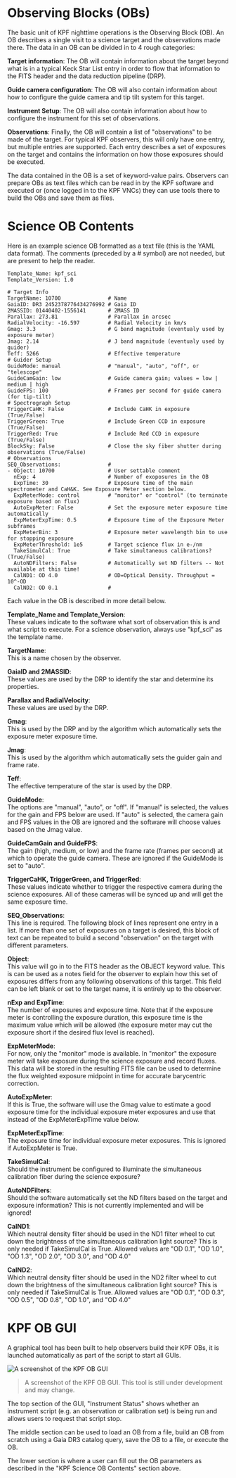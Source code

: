 # Observing Blocks (OBs)

The basic unit of KPF nighttime operations is the Observing Block (OB). An OB describes a single visit to a science target and the observations made there. The data in an OB can be divided in to 4 rough categories:

**Target information**: The OB will contain information about the target beyond what is in a typical Keck Star List entry in order to flow that information to the FITS header and the data reduction pipeline (DRP).

**Guide camera configuration**: The OB will also contain information about how to configure the guide camera and tip tilt system for this target.

**Instrument Setup**: The OB will also contain information about how to configure the instrument for this set of observations.

**Observations**: Finally, the OB will contain a list of "observations" to be made of the target. For typical KPF observers, this will only have one entry, but multiple entries are supported. Each entry describes a set of exposures on the target and contains the information on how those exposures should be executed.

The data contained in the OB is a set of keyword-value pairs. Observers can prepare OBs as text files which can be read in by the KPF software and executed or (once logged in to the KPF VNCs) they can use tools there to build the OBs and save them as files. 

# Science OB Contents

Here is an example science OB formatted as a text file (this is the YAML data format). The comments (preceded by a # symbol) are not needed, but are present to help the reader. 

```
Template_Name: kpf_sci
Template_Version: 1.0

# Target Info
TargetName: 10700               # Name 
GaiaID: DR3 2452378776434276992 # Gaia ID 
2MASSID: 01440402-1556141       # 2MASS ID 
Parallax: 273.81                # Parallax in arcsec
RadialVelocity: -16.597         # Radial Velocity in km/s
Gmag: 3.3                       # G band magnitude (eventualy used by exposure meter)
Jmag: 2.14                      # J band magnitude (eventualy used by guider)
Teff: 5266                      # Effective temperature
# Guider Setup
GuideMode: manual               # "manual", "auto", "off", or "telescope"
GuideCamGain: low               # Guide camera gain; values = low | medium | high
GuideFPS: 100                   # Frames per second for guide camera (for tip-tilt)
# Spectrograph Setup
TriggerCaHK: False              # Include CaHK in exposure (True/False)
TriggerGreen: True              # Include Green CCD in exposure (True/False)
TriggerRed: True                # Include Red CCD in exposure (True/False)
BlockSky: False                 # Close the sky fiber shutter during observations (True/False)
# Observations
SEQ_Observations:               # 
- Object: 10700                 # User settable comment
  nExp: 4                       # Number of exoposures in the OB
  ExpTime: 30                   # Exposure time of the main spectrometer and CaH&K. See Exposure Meter section below.
  ExpMeterMode: control         # "monitor" or "control" (to terminate exposure based on flux)
  AutoExpMeter: False           # Set the exposure meter exposure time automatically
  ExpMeterExpTime: 0.5          # Exposure time of the Exposure Meter subframes
  ExpMeterBin: 3                # Exposure meter wavelength bin to use for stopping exposure
  ExpMeterThreshold: 1e5        # Target science flux in e-/nm
  TakeSimulCal: True            # Take simultaneous calibrations? (True/False)
  AutoNDFilters: False          # Automatically set ND filters -- Not available at this time!
  CalND1: OD 4.0                # OD=Optical Density. Throughput = 10^-OD
  CalND2: OD 0.1                # 
```

Each value in the OB is described in more detail below.

**Template_Name and Template_Version**:<br>These values indicate to the software what sort of observation this is and what script to execute. For a science observation, always use "kpf_sci" as the template name.

**TargetName**:<br>This is a name chosen by the observer.

**GaiaID and 2MASSID**:<br>These values are used by the DRP to identify the star and determine its properties.

**Parallax and RadialVelocity**:<br>These values are used by the DRP.

**Gmag**:<br>This is used by the DRP and by the algorithm which automatically sets the exposure meter exposure time.

**Jmag**:<br>This is used by the algorithm which automatically sets the guider gain and frame rate.

**Teff**:<br>The effective temperature of the star is used by the DRP.

**GuideMode**:<br>The options are "manual", "auto", or "off". If "manual" is selected, the values for the gain and FPS below are used. If "auto" is selected, the camera gain and FPS values in the OB are ignored and the software will choose values based on the Jmag value.

**GuideCamGain and GuideFPS**:<br>The gain (high, medium, or low) and the frame rate (frames per second) at which to operate the guide camera. These are ignored if the GuideMode is set to "auto".

**TriggerCaHK, TriggerGreen, and TriggerRed**:<br>These values indicate whether to trigger the respective camera during the science exposures. All of these cameras will be synced up and will get the same exposure time.

**SEQ_Observations**:<br>This line is required. The following block of lines represent one entry in a list. If more than one set of exposures on a target is desired, this block of text can be repeated to build a second "observation" on the target with different parameters.

**Object**:<br>This value will go in to the FITS header as the OBJECT keyword value. This is can be used as a notes field for the observer to explain how this set of exposures differs from any following observations of this target. This field can be left blank or set to the target name, it is entirely up to the observer.

**nExp and ExpTime**:<br>The number of exposures and exposure time. Note that if the exposure meter is controlling the exposure duration, this exposure time is the maximum value which will be allowed (the exposure meter may cut the exposure short if the desired flux level is reached).

**ExpMeterMode**:<br>For now, only the "monitor" mode is available. In "monitor" the exposure meter will take exposure during the science exposure and record fluxes. This data will be stored in the resulting FITS file can be used to determine the flux weighted exposure midpoint in time for accurate barycentric correction.

**AutoExpMeter**:<br>If this is True, the software will use the Gmag value to estimate a good exposure time for the individual exposure meter exposures and use that instead of the ExpMeterExpTime value below.

**ExpMeterExpTime**:<br>The exposure time for individual exposure meter exposures. This is ignored if AutoExpMeter is True.

**TakeSimulCal**:<br>Should the instrument be configured to illuminate the simultaneous calibration fiber during the science exposure?

**AutoNDFilters**:<br>Should the software automatically set the ND filters based on the target and exposure information? This is not currently implemented and will be ignored!

**CalND1**:<br>Which neutral density filter should be used in the ND1 filter wheel to cut down the brightness of the simultaneous calibration light source? This is only needed if TakeSimulCal is True. Allowed values are "OD 0.1", "OD 1.0", "OD 1.3", "OD 2.0", "OD 3.0", and "OD 4.0"

**CalND2**:<br>Which neutral density filter should be used in the ND2 filter wheel to cut down the brightness of the simultaneous calibration light source? This is only needed if TakeSimulCal is True. Allowed values are "OD 0.1", "OD 0.3", "OD 0.5", "OD 0.8", "OD 1.0", and "OD 4.0" 

# KPF OB GUI

A graphical tool has been built to help observers build their KPF OBs, it is launched automatically as part of the script to start all GUIs.

![A screenshot of the KPF OB GUI](figures/KPF_OB_GUI.png)
>  A screenshot of the KPF OB GUI. This tool is still under development and may change.

The top section of the GUI, "Instrument Status" shows whether an instrument script (e.g. an observation or calibration set) is being run and allows users to request that script stop.

The middle section can be used to load an OB from a file, build an OB from scratch using a Gaia DR3 catalog query, save the OB to a file, or execute the OB.

The lower section is where a user can fill out the OB parameters as described in the "KPF Science OB Contents" section above.